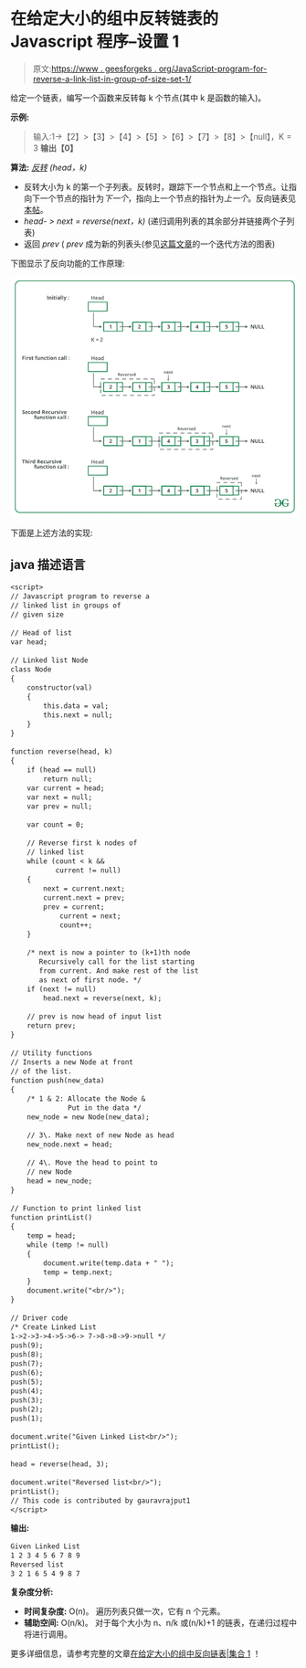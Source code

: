 # 在给定大小的组中反转链表的 Javascript 程序–设置 1

> 原文:[https://www . geesforgeks . org/JavaScript-program-for-reverse-a-link-list-in-group-of-size-set-1/](https://www.geeksforgeeks.org/javascript-program-for-reversing-a-linked-list-in-groups-of-given-size-set-1/)

给定一个链表，编写一个函数来反转每 k 个节点(其中 k 是函数的输入)。

**示例:**

> 输入:1->【2】>【3】>【4】>【5】>【6】>【7】>【8】>【null】，K = 3
> **输出【0】**

**算法:** [*反转*](https://www.geeksforgeeks.org/reverse-a-linked-list/) *(head，k)*

*   反转大小为 k 的第一个子列表。反转时，跟踪下一个节点和上一个节点。让指向下一个节点的指针为*下一个*，指向上一个节点的指针为*上一个*。反向链表见[本帖](https://www.geeksforgeeks.org/reverse-a-linked-list/)。
*   *head- > next = reverse(next，k)* (递归调用列表的其余部分并链接两个子列表)
*   返回 *prev* ( *prev* 成为新的列表头(参见[这篇文章](https://www.geeksforgeeks.org/reverse-a-linked-list/)的一个迭代方法的图表)

下图显示了反向功能的工作原理:

![](img/3f1748b21788d25062bb837e8bbde98b.png)

下面是上述方法的实现:

## java 描述语言

```
<script>
// Javascript program to reverse a 
// linked list in groups of
// given size

// Head of list
var head; 

// Linked list Node 
class Node 
{
    constructor(val) 
    {
        this.data = val;
        this.next = null;
    }
}

function reverse(head, k) 
{
    if (head == null)
        return null;
    var current = head;
    var next = null;
    var prev = null;

    var count = 0;

    // Reverse first k nodes of 
    // linked list 
    while (count < k && 
           current != null) 
    {
        next = current.next;
        current.next = prev;
        prev = current;
            current = next;
            count++;
    }

    /* next is now a pointer to (k+1)th node
       Recursively call for the list starting
       from current. And make rest of the list
       as next of first node. */
    if (next != null)
        head.next = reverse(next, k);

    // prev is now head of input list
    return prev;
}

// Utility functions 
// Inserts a new Node at front 
// of the list. 
function push(new_data) 
{
    /* 1 & 2: Allocate the Node & 
              Put in the data */
    new_node = new Node(new_data);

    // 3\. Make next of new Node as head 
    new_node.next = head;

    // 4\. Move the head to point to
    // new Node 
    head = new_node;
}

// Function to print linked list
function printList() 
{
    temp = head;
    while (temp != null) 
    {
        document.write(temp.data + " ");
        temp = temp.next;
    }
    document.write("<br/>");
}

// Driver code  
/* Create Linked List
1->2->3->4->5->6-> 7->8->8->9->null */
push(9);
push(8);
push(7);
push(6);
push(5);
push(4);
push(3);
push(2);
push(1);

document.write("Given Linked List<br/>");
printList();

head = reverse(head, 3);

document.write("Reversed list<br/>");
printList();
// This code is contributed by gauravrajput1
</script>
```

**输出:**

```
Given Linked List
1 2 3 4 5 6 7 8 9 
Reversed list
3 2 1 6 5 4 9 8 7 
```

**复杂度分析:**

*   **时间复杂度:** O(n)。
    遍历列表只做一次，它有 n 个元素。
*   **辅助空间:** O(n/k)。
    对于每个大小为 n、n/k 或(n/k)+1 的链表，在递归过程中将进行调用。

更多详细信息，请参考完整的文章[在给定大小的组中反向链表|集合 1](https://www.geeksforgeeks.org/reverse-a-list-in-groups-of-given-size/) ！
